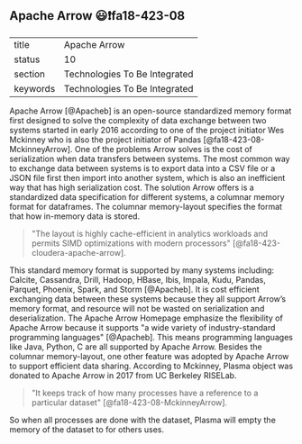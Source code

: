 ## Apache Arrow :smiley::exclamation:fa18-423-08


|          |                               |
| -------- | ----------------------------- |
| title    | Apache Arrow                  |
| status   | 10                            |
| section  | Technologies To Be Integrated |
| keywords | Technologies To Be Integrated |

Apache Arrow [@Apacheb] is an open-source standardized memory format first designed to solve the complexity of data exchange between two systems started in early 2016 according to one of the project initiator Wes Mckinney who is also the project initiator of Pandas [@fa18-423-08-MckinneyArrow]. One of the problems Arrow solves is the cost of serialization when data transfers between systems. The most common way to exchange data between systems is to export data into a CSV file or a JSON file first then import into another system, which is also an inefficient way that has high serialization cost.
The solution Arrow offers is a standardized data specification for different systems, a columnar memory format for dataframes. The columnar memory-layout specifies the format that how in-memory data is stored.

> "The layout is highly cache-efficient in analytics workloads and permits SIMD optimizations with modern processors" [@fa18-423-cloudera-apache-arrow].

This standard memory format is supported by many systems including: Calcite, Cassandra, Drill, Hadoop, HBase, Ibis, Impala, Kudu, Pandas, Parquet, Phoenix, Spark, and Storm [@Apacheb]. It is cost efficient exchanging data between these systems because they all support Arrow’s memory format, and resource will not be wasted on serialization and deserialization. The Apache Arrow Homepage emphasize the flexibility of Apache Arrow because it supports "a wide variety of industry-standard programming languages"  [@Apacheb]. This means programming languages like Java, Python, C are all supported by Apache Arrow.
Besides the columnar memory-layout, one other feature was adopted by Apache Arrow to support efficient data sharing. According to Mckinney, Plasma object was donated to Apache Arrow in 2017 from UC Berkeley RISELab.

> "It keeps track of how many processes have a reference to a particular dataset" [@fa18-423-08-MckinneyArrow].

So when all processes are done with the dataset, Plasma will empty the memory of the dataset to for others uses.
